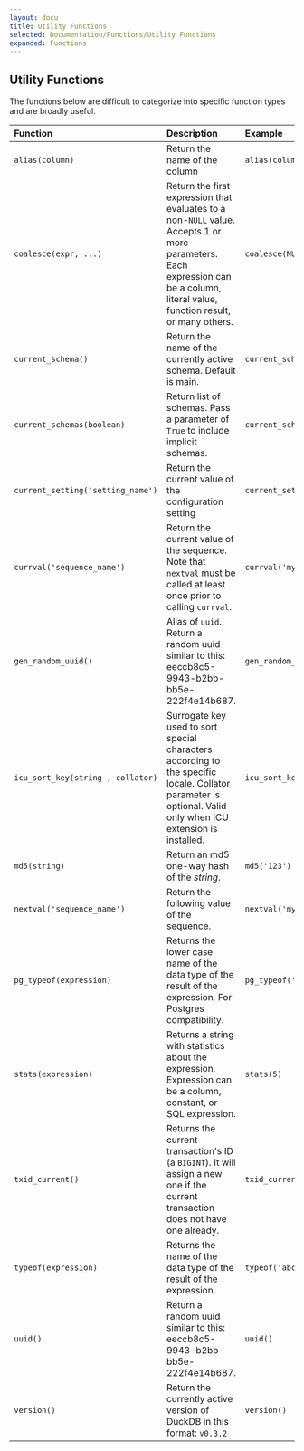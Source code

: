```yaml
---
layout: docu
title: Utility Functions
selected: Documentation/Functions/Utility Functions
expanded: Functions
---
```


## Utility Functions
The functions below are difficult to categorize into specific function types and are broadly useful. 

| Function | Description | Example | Result |
|:---|:---|:---|:---|
| `alias(column)` | Return the name of the column | `alias(column1)` | `'column1'` |
| `coalesce(expr, ...)` | Return the first expression that evaluates to a non-`NULL` value. Accepts 1 or more parameters. Each expression can be a column, literal value, function result, or many others.  | `coalesce(NULL,NULL,'default_string')` | `'default_string'` |
| `current_schema()` | Return the name of the currently active schema. Default is main. | `current_schema()` | `'main'` |
| `current_schemas(boolean)` | Return list of schemas. Pass a parameter of `True` to include implicit schemas. | `current_schemas(true)` | `['temp', 'main', 'pg_catalog']` |
| `current_setting('setting_name')` | Return the current value of the configuration setting | `current_setting('access_mode')` | `'automatic'` |
| `currval('sequence_name')` | Return the current value of the sequence. Note that `nextval` must be called at least once prior to calling `currval`. | `currval('my_sequence_name')` | `1` |
| `gen_random_uuid()` | Alias of `uuid`. Return a random uuid similar to this: eeccb8c5-9943-b2bb-bb5e-222f4e14b687. | `gen_random_uuid()` | various |
| `icu_sort_key(string , collator)` | Surrogate key used to sort special characters according to the specific locale. Collator parameter is optional. Valid only when ICU extension is installed. | `icu_sort_key('ö','DE')` | 460145960106 |
| `md5(string)` | Return an md5 one-way hash of the *string*. | `md5('123')` | `'202cb962ac59075b964b07152d234b70'` |
| `nextval('sequence_name')` | Return the following value of the sequence. | `nextval('my_sequence_name')` | `2` |
| `pg_typeof(expression)` | Returns the lower case name of the data type of the result of the expression. For Postgres compatibility. | `pg_typeof('abc')` | `'varchar'` |
| `stats(expression)` | Returns a string with statistics about the expression. Expression can be a column, constant, or SQL expression. | `stats(5)` | `'[Min: 5, Max: 5][Has Null: false]'` |
| `txid_current()` | Returns the current transaction's ID (a `BIGINT`). It will assign a new one if the current transaction does not have one already. | `txid_current()` | various |
| `typeof(expression)` | Returns the name of the data type of the result of the expression. | `typeof('abc')` | `'VARCHAR'` |
| `uuid()` | Return a random uuid similar to this: eeccb8c5-9943-b2bb-bb5e-222f4e14b687. | `uuid()` | various |
| `version()` | Return the currently active version of DuckDB in this format: `v0.3.2` | `version()` | various |